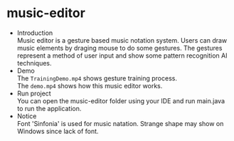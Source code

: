 # music-editor
- Introduction<br/>
Music editor is a gesture based music notation system.
Users can draw music elements by draging mouse to do some gestures.
The gestures represent a method of user input and show some pattern recognition AI techniques.<br/>
- Demo<br/>
The `TrainingDemo.mp4` shows gesture training process.<br/>
The `demo.mp4` shows how this music editor works.<br/>
- Run project<br/>
You can open the music-editor folder using your IDE and run main.java to run the application.<br/>
- Notice<br/>
Font 'Sinfonia' is used for music natation. Strange shape may show on Windows since lack of font.<br/>
